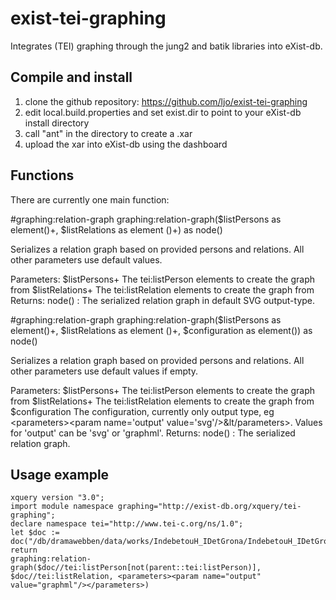 exist-tei-graphing
===========================

Integrates (TEI) graphing through the jung2 and batik libraries into eXist-db.

## Compile and install

1. clone the github repository: https://github.com/ljo/exist-tei-graphing
2. edit local.build.properties and set exist.dir to point to your eXist-db install directory
3. call "ant" in the directory to create a .xar
4. upload the xar into eXist-db using the dashboard

## Functions
There are currently one main function:

#graphing:relation-graph
graphing:relation-graph($listPersons as element()+, $listRelations as element
()+) as node()

Serializes a relation graph based on provided persons and relations. All other parameters use default values.

Parameters:
    $listPersons+ 	The tei:listPerson elements to create the graph from
    $listRelations+ 	The tei:listRelation elements to create the graph from
Returns:
    node() : The serialized relation graph in default SVG output-type.

#graphing:relation-graph
graphing:relation-graph($listPersons as element()+, $listRelations as element
()+, $configuration as element()) as node()

Serializes a relation graph based on provided persons and relations. All other parameters use default values if empty.

Parameters:
    $listPersons+ 	The tei:listPerson elements to create the graph from
    $listRelations+ 	The tei:listRelation elements to create the graph from
    $configuration 	The configuration, currently only output type, eg &lt;parameters&gt;&lt;param name='output' value='svg'/&gt;&lt/parameters&gt;. Values for 'output' can be 'svg' or 'graphml'.
Returns:
    node() : The serialized relation graph.


## Usage example

```xquery
xquery version "3.0";
import module namespace graphing="http://exist-db.org/xquery/tei-graphing";
declare namespace tei="http://www.tei-c.org/ns/1.0";
let $doc := doc("/db/dramawebben/data/works/IndebetouH_IDetGrona/IndebetouH_IDetGrona.xml")
return
graphing:relation-graph($doc//tei:listPerson[not(parent::tei:listPerson)], $doc//tei:listRelation, <parameters><param name="output" value="graphml"/></parameters>)
```

